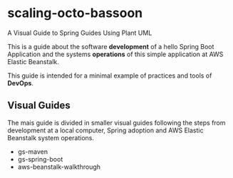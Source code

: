 # scaling-octo-bassoon
A Visual Guide to Spring Guides Using Plant UML


This is a guide about the software **development** of a hello Spring Boot Application and the systems **operations** of this simple application at AWS Elastic Beanstalk.

This guide is intended for a minimal example of practices and tools of **DevOps**.

## Visual Guides

The mais guide is divided in smaller visual guides following the steps from development at a local computer, Spring adoption and AWS Elastic Beanstalk system operations.

- gs-maven
- gs-spring-boot
- aws-beanstalk-walkthrough
